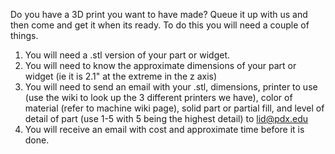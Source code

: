 Do you have a 3D print you want to have made?  Queue it up with us and then come and get it when its ready.  To do this you will need a couple of things.
 
1. You will need a .stl version of your part or widget.
2. You will need to know the approximate dimensions of your part or widget (ie it is 2.1" at the extreme in the z axis)
3. You will need to send an email with your .stl, dimensions, printer to use (use the wiki to look up the 3 different printers we have), color of material (refer to machine wiki page), solid part or partial fill, and level of detail of part (use 1-5 with 5 being the highest detail) to lid@pdx.edu
4. You will receive an email with cost and approximate time before it is done. 

